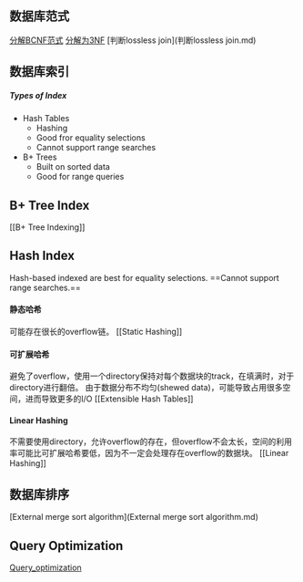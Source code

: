 ## 数据库范式
[分解BCNF范式](分解BCNF范式.md)
[分解为3NF](分解为3NF.md)
[判断lossless join](判断lossless join.md)


## 数据库索引
##### Types of Index
+ Hash Tables
  + Hashing
  + Good fror equality selections
  + Cannot support range searches
+ B+ Trees
  + Built on sorted data
  + Good for range queries

## B+ Tree Index
[[B+ Tree Indexing]]

## Hash Index
Hash-based indexed are best for equality selections. ==Cannot support range searches.==

#### 静态哈希
可能存在很长的overflow链。
[[Static Hashing]]

#### 可扩展哈希
避免了overflow，使用一个directory保持对每个数据块的track，在填满时，对于directory进行翻倍。
由于数据分布不均匀(shewed data)，可能导致占用很多空间，进而导致更多的I/O
[[Extensible Hash Tables]]

#### Linear Hashing
不需要使用directory，允许overflow的存在，但overflow不会太长，空间的利用率可能比可扩展哈希要低，因为不一定会处理存在overflow的数据块。
[[Linear Hashing]]


## 数据库排序
[External merge sort algorithm](External merge sort algorithm.md)

## Query Optimization
[Query_optimization](Query_optimization.md)
